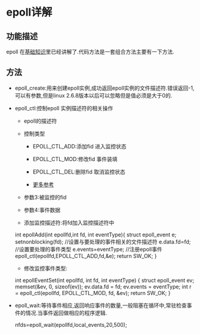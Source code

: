 # epoll详解

## 功能描述

epoll 在[基础知识](../append/F3_基础知识.md)里已经讲解了.代码方法是一套组合方法主要有一下方法.

## 方法

* epoll_create:用来创建epoll实例,成功返回epoll实例的文件描述符.错误返回-1,可以有参数,但是linux 2.6.8版本以后可以忽略但是值必须是大于0的.

* epoll_ctl:控制epoll 实例描述符的相关操作

    * epoll的描述符

    * 控制类型

        * EPOLL_CTL_ADD:添加fid 进入监控状态

        * EPOLL_CTL_MOD:修改fid 事件装填

        * EPOLL_CTL_DEL:删除fid 取消监控状态

        * [更多参考](http://man7.org/linux/man-pages/man2/epoll_ctl.2.html)

    * 参数3:被监控的fid

    * 参数4:事件数据

    * 添加监控描述符:将fd加入监控描述符中

    int epollAdd(int epollfd,int fd, int eventType){
    	struct epoll_event e;
    	setnonblocking(fd);
    	//设置与要处理的事件相关的文件描述符
    	e.data.fd=fd;
    	//设置要处理的事件类型
    	e.events=eventType;
    	//注册epoll事件
    	epoll_ctl(epollfd,EPOLL_CTL_ADD,fd,&e);
    	return SW_OK;
    }

    * 修改监控事件类型:

    int epollEventSet(int epollfd, int fd, int eventType) {
        struct epoll_event ev;
        memset(&ev, 0, sizeof(ev));
        ev.data.fd = fd;
        ev.events = eventType;
        int r = epoll_ctl(epollfd, EPOLL_CTL_MOD, fd, &ev);
        return SW_OK;
    }

* epoll_wait:等待事件相应,返回响应事件的数量,一般阻塞在循环中,常驻检查事件的情况.当事件返回做相应的程序逻辑.

    nfds=epoll_wait(epollfd,local_events,20,500);

